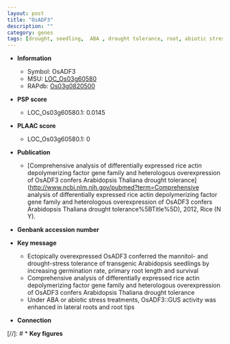 ```yaml
---
layout: post
title: "OsADF3"
description: ""
category: genes
tags: [drought, seedling,  ABA , drought tolerance, root, abiotic stress, lateral root, primary root]
---
```


* **Information**  
    + Symbol: OsADF3  
    + MSU: [LOC_Os03g60580](http://rice.plantbiology.msu.edu/cgi-bin/ORF_infopage.cgi?orf=LOC_Os03g60580)  
    + RAPdb: [Os03g0820500](http://rapdb.dna.affrc.go.jp/viewer/gbrowse_details/irgsp1?name=Os03g0820500)  

* **PSP score**  
    + LOC_Os03g60580.1: 0.0145 

* **PLAAC score**  
    + LOC_Os03g60580.1: 0 

* **Publication**  
    + [Comprehensive analysis of differentially expressed rice actin depolymerizing factor gene family and heterologous overexpression of OsADF3 confers Arabidopsis Thaliana drought tolerance](http://www.ncbi.nlm.nih.gov/pubmed?term=Comprehensive analysis of differentially expressed rice actin depolymerizing factor gene family and heterologous overexpression of OsADF3 confers Arabidopsis Thaliana drought tolerance%5BTitle%5D), 2012, Rice (N Y).

* **Genbank accession number**  

* **Key message**  
    + Ectopically overexpressed OsADF3 conferred the mannitol- and drought-stress tolerance of transgenic Arabidopsis seedlings by increasing germination rate, primary root length and survival
    + Comprehensive analysis of differentially expressed rice actin depolymerizing factor gene family and heterologous overexpression of OsADF3 confers Arabidopsis Thaliana drought tolerance
    + Under ABA or abiotic stress treatments, OsADF3::GUS activity was enhanced in lateral roots and root tips

* **Connection**  

[//]: # * **Key figures**  


